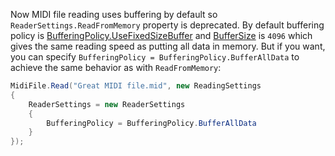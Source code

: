 Now MIDI file reading uses buffering by default so `ReaderSettings.ReadFromMemory` property is deprecated. By default buffering policy is [BufferingPolicy.UseFixedSizeBuffer](xref:Melanchall.DryWetMidi.Core.BufferingPolicy.UseFixedSizeBuffer) and [BufferSize](xref:Melanchall.DryWetMidi.Core.ReaderSettings.BufferSize) is `4096` which gives the same reading speed as putting all data in memory. But if you want, you can specify `BufferingPolicy = BufferingPolicy.BufferAllData` to achieve the same behavior as with `ReadFromMemory`:

```csharp
MidiFile.Read("Great MIDI file.mid", new ReadingSettings
{
    ReaderSettings = new ReaderSettings
    {
        BufferingPolicy = BufferingPolicy.BufferAllData
    }
});
```